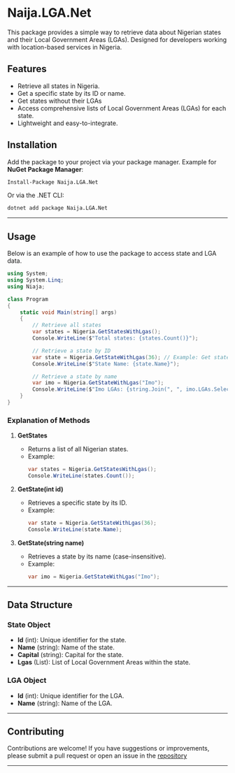 # Naija.LGA.Net

This package provides a simple way to retrieve data about Nigerian states and their Local Government Areas (LGAs).
Designed for developers working with location-based services in Nigeria.


## Features

- Retrieve all states in Nigeria.
- Get a specific state by its ID or name.
- Get states without their LGAs
- Access comprehensive lists of Local Government Areas (LGAs) for each state.
- Lightweight and easy-to-integrate.


## Installation

Add the package to your project via your package manager. Example for **NuGet Package Manager**:

```bash
Install-Package Naija.LGA.Net
```

Or via the .NET CLI:

```bash
dotnet add package Naija.LGA.Net
```

---

## Usage

Below is an example of how to use the package to access state and LGA data.

```csharp
using System;
using System.Linq;
using Niaja;

class Program
{
    static void Main(string[] args)
    {
        // Retrieve all states
        var states = Nigeria.GetStatesWithLgas();
        Console.WriteLine($"Total states: {states.Count()}");

        // Retrieve a state by ID
        var state = Nigeria.GetStateWithLgas(36); // Example: Get state with ID 36
        Console.WriteLine($"State Name: {state.Name}");

        // Retrieve a state by name
        var imo = Nigeria.GetStateWithLgas("Imo");
        Console.WriteLine($"Imo LGAs: {string.Join(", ", imo.LGAs.Select(l => l.Name))}");
    }
}
```

### Explanation of Methods

1. **GetStates**
   - Returns a list of all Nigerian states.
   - Example:
     ```csharp
     var states = Nigeria.GetStatesWithLgas();
     Console.WriteLine(states.Count());
     ```

2. **GetState(int id)**
   - Retrieves a specific state by its ID.
   - Example:
     ```csharp
     var state = Nigeria.GetStateWithLgas(36);
     Console.WriteLine(state.Name);
     ```

3. **GetState(string name)**
   - Retrieves a state by its name (case-insensitive).
   - Example:
     ```csharp
     var imo = Nigeria.GetStateWithLgas("Imo");
     ```

---

## Data Structure

### State Object

- **Id** (int): Unique identifier for the state.
- **Name** (string): Name of the state.
- **Capital** (string): Capital for the state.
- **Lgas** (List<Lga>): List of Local Government Areas within the state.

### LGA Object

- **Id** (int): Unique identifier for the LGA.
- **Name** (string): Name of the LGA.

---

## Contributing

Contributions are welcome! If you have suggestions or improvements, please submit a pull request or open an issue in the [repository](https://github.com/selfmadecode/Naija.LGA.Net)

---

